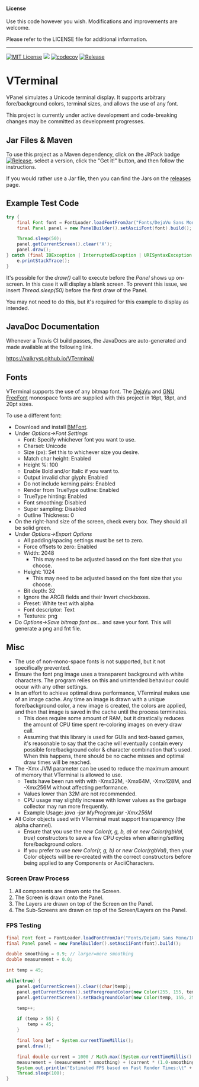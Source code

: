 #### License

Use this code however you wish. Modifications and improvements are welcome.

Please refer to the LICENSE file for additional information.

---

[![MIT License](https://img.shields.io/badge/license-MIT_License-green.svg)](https://github.com/bubkoo/ascii-progress/blob/master/LICENSE) ![](https://travis-ci.org/Valkryst/VTerminal.svg?branch=master) [![codecov](https://codecov.io/gh/Valkryst/VTerminal/branch/master/graph/badge.svg)](https://codecov.io/gh/Valkryst/VTerminal) [![Release](https://jitpack.io/v/Valkryst/VTerminal.svg)](https://jitpack.io/#Valkryst/VTerminal)

# VTerminal


VPanel simulates a Unicode terminal display. It supports arbitrary fore/background colors,  terminal sizes, and allows
the use of any font.

This project is currently under active development and code-breaking changes may be committed as development progresses.

## Jar Files & Maven

To use this project as a Maven dependency, click on the JitPack badge [![Release](https://jitpack.io/v/Valkryst/VTerminal.svg)](https://jitpack.io/#Valkryst/VTerminal), select a version, click the "Get it!" button, and then follow the instructions.

If you would rather use a Jar file, then you can find the Jars on the [releases](https://github.com/Valkryst/VTerminal/releases) page.

## Example Test Code

```java
try {
    final Font font = FontLoader.loadFontFromJar("Fonts/DejaVu Sans Mono/20pt/bitmap.png", "Fonts/DejaVu Sans Mono/20pt/data.fnt", 1);
    final Panel panel = new PanelBuilder().setAsciiFont(font).build();

    Thread.sleep(50);
    panel.getCurrentScreen().clear('X');
    panel.draw();
} catch (final IOException | InterruptedException | URISyntaxException e) {
    e.printStackTrace();
}
```

It's possible for the *draw()* call to execute before the *Panel* shows up on-screen. In this case it will display a blank screen.
To prevent this issue, we insert *Thread.sleep(50)* before the first draw of the Panel.

You may not need to do this, but it's required for this example to display as intended.

## JavaDoc Documentation

Whenever a Travis CI build passes, the JavaDocs are auto-generated and made available at the following link.

https://valkryst.github.io/VTerminal/

## Fonts
VTerminal supports the use of any bitmap font. The  [DejaVu](http://dejavu-fonts.org/wiki/Main_Page) and 
[GNU FreeFont](https://www.gnu.org/software/freefont/) monospace fonts are supplied with this project in 16pt, 18pt, and 
20pt sizes.

To use a different font:

* Download and install [BMFont](http://www.angelcode.com/products/bmfont/).
* Under *Options->Font Settings*
    * Font: Specify whichever font you want to use.
    * Charset: Unicode
    * Size (px): Set this to whichever size you desire.
    * Match char height: Enabled
    * Height %: 100
    * Enable Bold and/or Italic if you want to.
    * Output invalid char glyph: Enabled
    * Do not include kerning pairs: Enabled
    * Render from TrueType outline: Enabled
    * TrueType hinting: Enabled
    * Font smoothing: Disabled
    * Super sampling: Disabled
    * Outline Thickness: 0
* On the right-hand size of the screen, check every box. They should all be solid green.
* Under *Options->Export Options*
    * All padding/spacing settings must be set to zero.
    * Force offsets to zero: Enabled
    * Width: 2048
        * This may need to be adjusted based on the font size that you choose.
    * Height: 1024
        * This may need to be adjusted based on the font size that you choose.
    * Bit depth: 32
    * Ignore the ARGB fields and their Invert checkboxes.
    * Preset: White text with alpha
    * Font descriptor: Text
    * Textures: png
* Do *Options->Save bitmap font as...* and save your font. This will generate a png and fnt file.

## Misc

* The use of non-mono-space fonts is not supported, but it not specifically prevented.
* Ensure the font png image uses a transparent background with white characters. The program relies on this and unintended behaviour could occur with any other settings.
* In an effort to achieve optimal draw performance, VTerminal makes use of an image cache. Any time an image is drawn with a unique fore/background color, a new image is created, the colors are applied, and then that image is saved in the cache until the process terminates. 
     * This does require some amount of RAM, but it drastically reduces the amount of CPU time spent re-coloring images on every draw call.
     * Assuming that this library is used for GUIs and text-based games, it's reasonable to say that the cache will eventually contain every possible fore/background color & character combination that's used. When this happens, there should be no cache misses and optimal draw times will be reached.
* The -Xmx JVM parameter can be used to reduce the maximum amount of memory that VTerminal is allowed to use.
     * Tests have been run with with -Xmx32M, -Xmx64M, -Xmx128M, and -Xmx256M without affecting performance.
     * Values lower than 32M are not recommended.
     * CPU usage may slightly increase with lower values as the garbage collector may run more frequently.
     * Example Usage: *java -jar MyProgram.jar -Xmx256M*
* All Color objects used with VTerminal must support transparency (the alpha channel).
     * Ensure that you use the *new Color(r, g, b, a)* or *new Color(rgbVal, true)* constructors to save a few CPU cycles when altering/setting fore/background colors.
     * If you prefer to use *new Color(r, g, b)* or *new Color(rgbVal)*, then your Color objects will be re-created with the correct constructors before being applied to any Components or AsciiCharacters.


### Screen Draw Process

1. All components are drawn onto the Screen.
2. The Screen is drawn onto the Panel.
3. The Layers are drawn on top of the Screen on the Panel.
4. The Sub-Screens are drawn on top of the Screen/Layers on the Panel.


### FPS Testing

```java
final Font font = FontLoader.loadFontFromJar("Fonts/DejaVu Sans Mono/18pt/bitmap.png", "Fonts/DejaVu Sans Mono/18pt/data.fnt", 1);
final Panel panel = new PanelBuilder().setAsciiFont(font).build();

double smoothing = 0.9; // larger=more smoothing
double measurement = 0.0;

int temp = 45;

while(true) {
    panel.getCurrentScreen().clear((char)temp);
    panel.getCurrentScreen().setForegroundColor(new Color(255, 155, temp));
    panel.getCurrentScreen().setBackgroundColor(new Color(temp, 155, 255));

    temp++;

    if (temp > 55) {
        temp = 45;
    }

    final long bef = System.currentTimeMillis();
    panel.draw();

    final double current = 1000 / Math.max((System.currentTimeMillis() - bef), 1);
    measurement = (measurement * smoothing) + (current * (1.0-smoothing));
    System.out.println("Estimated FPS based on Past Render Times:\t" + measurement);
    Thread.sleep(100);
}
```